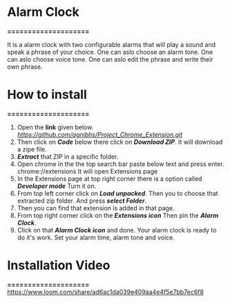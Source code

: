 
# Alarm Clock
**====================**

It is a alarm clock with two configurable alarms that will play a sound and speak a phrase of your choice.
One can aslo choose an alarm tone.
One can aslo choose voice tone.
One can aslo edit the phrase and write their own phrase.

# How to install
**====================**

1. Open the **link** given below.
   *https://github.com/agnibhs/Project_Chrome_Extension.git*
2. Then click on ***Code*** below there click on ***Download ZIP***.
    It will download a zipe file.
3. ***Extract*** that ZIP in a specific folder.
4. Open chrome in the the top search bar paste below text and press enter.
    chrome://extensions
    It will open Extensions page
5. In the Extensions page at top right corner there is a option called ***Developer mode***
    Turn it on.
6. From top left corner click on ***Load unpacked***.
    Then you to choose that extracted zip folder.
    And press ***select Folder***.
7. Then you can find that extension is added in that page.
8. From top right corner click on the ***Extensions icon***
    Then pin the ***Alarm Clock***.
9. Click on that ***Alarm Clock icon*** and done.
    Your alarm clock is ready to do it's work.
    Set your alarm time, alarm tone and voice.
# Installation Video
**====================**
https://www.loom.com/share/ad6ac1da039e409aa4e4f5e7bb7ec6f8
